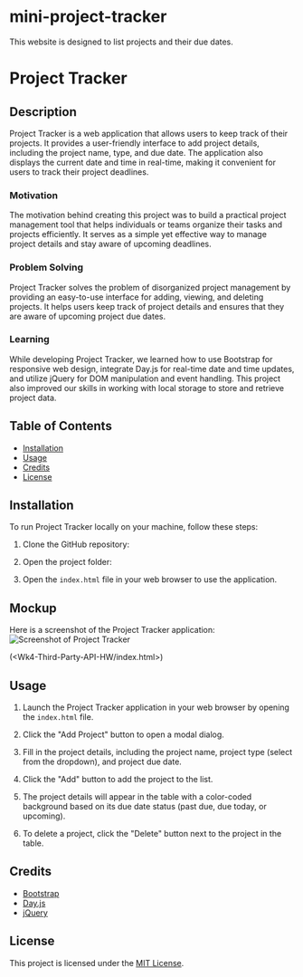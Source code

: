 # mini-project-tracker
This website is designed to list projects and their due dates. 

# Project Tracker

## Description
Project Tracker is a web application that allows users to keep track of their projects. It provides a user-friendly interface to add project details, including the project name, type, and due date. The application also displays the current date and time in real-time, making it convenient for users to track their project deadlines.

### Motivation
The motivation behind creating this project was to build a practical project management tool that helps individuals or teams organize their tasks and projects efficiently. It serves as a simple yet effective way to manage project details and stay aware of upcoming deadlines.

### Problem Solving
Project Tracker solves the problem of disorganized project management by providing an easy-to-use interface for adding, viewing, and deleting projects. It helps users keep track of project details and ensures that they are aware of upcoming project due dates.

### Learning
While developing Project Tracker, we learned how to use Bootstrap for responsive web design, integrate Day.js for real-time date and time updates, and utilize jQuery for DOM manipulation and event handling. This project also improved our skills in working with local storage to store and retrieve project data.

## Table of Contents
- [Installation](#installation)
- [Usage](#usage)
- [Credits](#credits)
- [License](#license)

## Installation
To run Project Tracker locally on your machine, follow these steps:

1. Clone the GitHub repository:

2. Open the project folder:

3. Open the `index.html` file in your web browser to use the application.

## Mockup
Here is a screenshot of the Project Tracker application:
![Screenshot of Project Tracker](<screenshot-path>)

(<Wk4-Third-Party-API-HW/index.html>)

## Usage
1. Launch the Project Tracker application in your web browser by opening the `index.html` file.

2. Click the "Add Project" button to open a modal dialog.

3. Fill in the project details, including the project name, project type (select from the dropdown), and project due date.

4. Click the "Add" button to add the project to the list.

5. The project details will appear in the table with a color-coded background based on its due date status (past due, due today, or upcoming).

6. To delete a project, click the "Delete" button next to the project in the table.

## Credits
- [Bootstrap](https://getbootstrap.com/)
- [Day.js](https://day.js.org/)
- [jQuery](https://jquery.com/)

## License
This project is licensed under the [MIT License](<license-url>).
